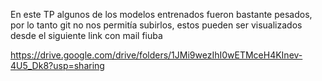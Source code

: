 En este TP algunos de los modelos entrenados fueron bastante pesados, por lo tanto git no nos permitía subirlos, estos pueden ser visualizados desde el siguiente link con mail fiuba

https://drive.google.com/drive/folders/1JMi9wezIhI0wETMceH4KInev-4U5_Dk8?usp=sharing
